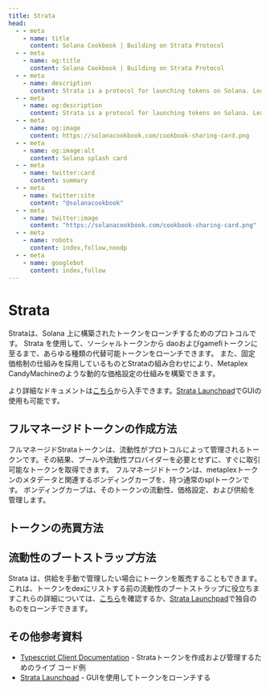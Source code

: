 ```yaml
---
title: Strata
head:
  - - meta
    - name: title
      content: Solana Cookbook | Building on Strata Protocol
  - - meta
    - name: og:title
      content: Solana Cookbook | Building on Strata Protocol
  - - meta
    - name: description
      content: Strata is a protocol for launching tokens on Solana. Learn how to use and build on top of Strata.
  - - meta
    - name: og:description
      content: Strata is a protocol for launching tokens on Solana. Learn how to use and build on top of Strata.
  - - meta
    - name: og:image
      content: https://solanacookbook.com/cookbook-sharing-card.png
  - - meta
    - name: og:image:alt
      content: Solana splash card
  - - meta
    - name: twitter:card
      content: summary
  - - meta
    - name: twitter:site
      content: "@solanacookbook"
  - - meta
    - name: twitter:image
      content: "https://solanacookbook.com/cookbook-sharing-card.png"
  - - meta
    - name: robots
      content: index,follow,noodp
  - - meta
    - name: googlebot
      content: index,follow
---
```


# Strata

Strataは、Solana 上に構築されたトークンをローンチするためのプロトコルです。
Strata を使用して、ソーシャルトークンから daoおよびgamefiトークンに至るまで、あらゆる種類の代替可能トークンをローンチできます。
また、固定価格制の仕組みを採用しているものとStrataの組み合わせにより、Metaplex CandyMachineのような動的な価格設定の仕組みを構築できます。


より詳細なドキュメントは[こちら](docs.strataprotocol.com)から入手できます。[Strata Launchpad](app.strataprotocol.com)でGUIの使用も可能です。

## フルマネージドトークンの作成方法

フルマネージドStrataトークンは、流動性がプロトコルによって管理されるトークンです。その結果、プールや流動性プロバイダーを必要とせずに、すぐに取引可能なトークンを取得できます。 フルマネージドトークンは、metaplexトークンのメタデータと関連するボンディングカーブを、持つ通常のsplトークンです。
ボンディングカーブは、そのトークンの流動性、価格設定、および供給を管理します。

<SolanaCodeGroup>
  <SolanaCodeGroupItem title="TS" active>

  <template v-slot:default>

@[code](@/code/strata/fully-managed/create-token.en.ts)

  </template>

  <template v-slot:preview>

@[code](@/code/strata/fully-managed/create-token.preview.en.ts)

  </template>

  </SolanaCodeGroupItem>

</SolanaCodeGroup>

## トークンの売買方法

<SolanaCodeGroup>
  <SolanaCodeGroupItem title="TS" active>

  <template v-slot:default>

@[code](@/code/strata/fully-managed/buy-token.en.ts)

  </template>

  <template v-slot:preview>

@[code](@/code/strata/fully-managed/buy-token.preview.en.ts)

  </template>

  </SolanaCodeGroupItem>

</SolanaCodeGroup>


<SolanaCodeGroup>
  <SolanaCodeGroupItem title="TS" active>

  <template v-slot:default>

@[code](@/code/strata/fully-managed/sell-token.en.ts)

  </template>

  <template v-slot:preview>

@[code](@/code/strata/fully-managed/sell-token.preview.en.ts)

  </template>

  </SolanaCodeGroupItem>

</SolanaCodeGroup>

## 流動性のブートストラップ方法
Strata は、供給を手動で管理したい場合にトークンを販売することもできます。これは、トークンをdexにリストする前の流動性のブートストラップに役立ちますこれらの詳細については、[こちら](https://docs.strataprotocol.com/marketplace/lbc)を確認するか、[Strata Launchpad](app.strataprotocol.com)で独自のものをローンチできます。


<SolanaCodeGroup>
  <SolanaCodeGroupItem title="TS" active>

  <template v-slot:default>

@[code](@/code/strata/lbc/create.en.ts)

  </template>

  <template v-slot:preview>

@[code](@/code/strata/lbc/create.preview.en.ts)

  </template>

  </SolanaCodeGroupItem>

</SolanaCodeGroup>

## その他参考資料

- [Typescript Client Documentation](https://docs.strataprotocol.com) - Strataトークンを作成および管理するためのライブ コード例
- [Strata Launchpad](https://app.strataprotocol.com/launchpad) - GUIを使用してトークンをローンチする
